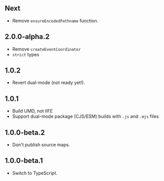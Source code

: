 ## Next

- Remove `ensureEncodedPathname` function.

## 2.0.0-alpha.2

- Remove `createEventCoordinator`
- `strict` types

## 1.0.2

- Revert dual-mode (not ready yet!).

## 1.0.1

- Build UMD, not IIFE
- Support dual-mode package (CJS/ESM) builds with `.js` and `.mjs` files

## 1.0.0-beta.2

- Don't publish source maps.

## 1.0.0-beta.1

- Switch to TypeScript.
